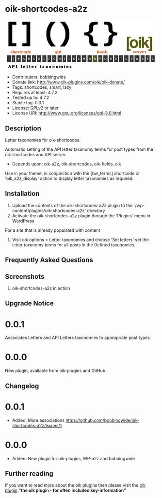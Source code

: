 # oik-shortcodes-a2z 
![banner](https://raw.githubusercontent.com/bobbingwide/oik-shortcodes-a2z/master/assets/oik-shortcodes-a2z-banner-772x250.jpg)
* Contributors: bobbingwide
* Donate link: http://www.oik-plugins.com/oik/oik-donate/
* Tags: shortcodes, smart, lazy
* Requires at least: 4.7.2
* Tested up to: 4.7.2
* Stable tag: 0.0.1
* License: GPLv2 or later
* License URI: http://www.gnu.org/licenses/gpl-3.0.html

## Description 
Letter taxonomies for oik-shortcodes.

Automatic setting of the API letter taxonomy terms for post types from the oik shortcodes and API server.

* Depends upon: oik-a2z, oik-shortcodes, oik-fields, oik

Use in your theme, in conjunction with the [bw_terms] shortcode or 'oik_a2z_display' action
to display letter taxonomies as required.


## Installation 
1. Upload the contents of the oik-shortcodes-a2z plugin to the `/wp-content/plugins/oik-shortcodes-a2z' directory
1. Activate the oik-shortcodes-a2z plugin through the 'Plugins' menu in WordPress

For a site that is already populated with content

1. Visit oik options > Letter taxonomies and choose 'Set letters' set the letter taxonomy terms for all posts in the Defined taxonomies.

## Frequently Asked Questions 

## Screenshots 
1. oik-shortcodes-a2z in action

## Upgrade Notice 
# 0.0.1 
Associates Letters and API Letters taxonomies to appropriate post types


# 0.0.0 
New plugin, available from oik-plugins and GitHub.

## Changelog 
# 0.0.1 
* Added: More associations https://github.com/bobbingwide/oik-shortcodes-a2z/issues/1

# 0.0.0 
* Added: New plugin for oik-plugins, WP-a2z and bobbingwide

## Further reading 
If you want to read more about the oik plugins then please visit the
[oik plugin](http://www.oik-plugins.com/oik)
**"the oik plugin - for often included key-information"**

